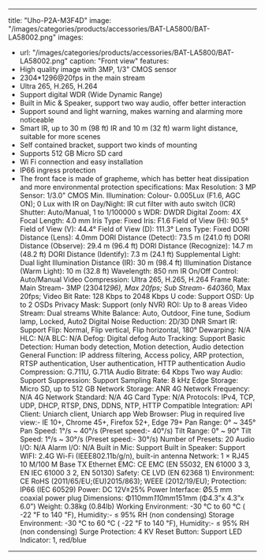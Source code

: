 ---
title: "Uho-P2A-M3F4D"
image: "/images/categories/products/accessories/BAT-LA5800/BAT-LA58002.png"
images:
  - url: "/images/categories/products/accessories/BAT-LA5800/BAT-LA58002.png"
    caption: "Front view"
features:
  - High quality image with 3MP, 1/3" CMOS sensor
  - 2304*1296@20fps in the main stream
  - Ultra 265, H.265, H.264
  - Support digital WDR (Wide Dynamic Range)
  - Built in Mic & Speaker, support two way audio, offer better interaction
  - Support sound and light warning, makes warning and alarming more noticeable
  - Smart IR, up to 30 m (98 ft) IR and 10 m (32 ft) warm light distance, suitable for more scenes
  - Self contained bracket, support two kinds of mounting
  - Supports 512 GB Micro SD card
  - Wi Fi connection and easy installation
  - IP66 ingress protection
  - The front face is made of grapheme, which has better heat dissipation and more environmental protection
specifications: 
  Max Resolution: 3 MP
  Sensor: 1/3.0" CMOS
  Min. Illumination: Colour- 0.005Lux (F1.6, AGC ON); 0 Lux with IR on
  Day/Night: IR cut filter with auto switch (ICR)
  Shutter: Auto/Manual, 1 to 1/100000 s
  WDR: DWDR
  Digital Zoom: 4X
  Focal Length: 4.0 mm
  Iris Type: Fixed
  Iris: F1.6
  Field of View (H): 90.5°
  Field of View (V): 44.4°
  Field of View (D): 111.3°
  Lens Type: Fixed
  DORI Distance (Lens): 4.0mm
  DORI Distance (Detect): 73.5 m (241.0 ft)
  DORI Distance (Observe): 29.4 m (96.4 ft)
  DORI Distance (Recognize): 14.7 m (48.2 ft)
  DORI Distance (Identify): 7.3 m (24.1 ft)
  Supplemental Light: Dual light
  Illumination Distance (IR): 30 m (98.4 ft)
  Illumination Distance (Warm Light): 10 m (32.8 ft)
  Wavelength: 850 nm
  IR On/Off Control: Auto/Manual
  Video Compression: Ultra 265, H.265, H.264
  Frame Rate: Main Stream- 3MP (2304*1296), Max 20fps; Sub Stream- 640*360, Max 20fps;
  Video Bit Rate: 128 Kbps to 2048 Kbps
  U code: Support
  OSD: Up to 2 OSDs
  Privacy Mask: Support (only NVR)
  ROI: Up to 8 areas
  Video Stream: Dual streams
  White Balance: Auto, Outdoor, Fine tune, Sodium lamp, Locked, Auto2
  Digital Noise Reduction: 2D/3D DNR
  Smart IR: Support
  Flip: Normal, Flip vertical, Flip horizontal, 180°
  Dewarping: N/A
  HLC: N/A
  BLC: N/A
  Defog: Digital defog
  Auto Tracking: Support
  Basic Detection: Human body detection, Motion detection, Audio detection
  General Function: IP address filtering, Access policy, ARP protection, RTSP authentication, User authentication, HTTP authentication
  Audio Compression: G.711U, G.711A
  Audio Bitrate: 64 Kbps
  Two way Audio: Support
  Suppression: Support
  Sampling Rate: 8 kHz
  Edge Storage: Micro SD, up to 512 GB
  Network Storage: ANR
  4G Network Frequency: N/A
  4G Network Standard: N/A
  4G Card Type: N/A
  Protocols: IPv4, TCP, UDP, DHCP, RTSP, DNS, DDNS, NTP, HTTP
  Compatible Integration: API
  Client: Uniarch client, Uniarch app
  Web Browser: Plug in required live view:- IE 10+, Chrome 45+, Firefox 52+, Edge 79+
  Pan Range: 0° ~ 345°
  Pan Speed: 1°/s ~ 40°/s (Preset speed:- 40°/s)
  Tilt Range: 0° ~ 90°
  Tilt Speed: 1°/s ~ 30°/s (Preset speed:- 30°/s)
  Number of Presets: 20
  Audio I/O: N/A
  Alarm I/O: N/A
  Built in Mic: Support
  Built in Speaker: Support
  WIFI: 2.4G Wi-Fi (IEEE802.11b/g/n), built-in antenna
  Network: 1 × RJ45 10 M/100 M Base TX Ethernet
  EMC: CE EMC (EN 55032, EN 61000 3 3, EN IEC 61000 3 2, EN 50130)
  Safety: CE LVD (EN 62368 1)
  Environment: CE RoHS (2011/65/EU;(EU)2015/863); WEEE (2012/19/EU);
  Protection: IP66 (IEC 60529)
  Power: DC 12V±25%
  Power Interface: Ø5.5 mm coaxial power plug
  Dimensions: Φ110mm*110mm*151mm (Φ4.3”x 4.3”x 6.0”)
  Weight: 0.38kg (0.84lb)
  Working Environment: -30 ℃ to 60 ℃ ( -22 ℉ to 140 ℉), Humidity:- ≤ 95% RH (non condensing)
  Storage Environment: -30 ℃ to 60 ℃ ( -22 ℉ to 140 ℉), Humidity:- ≤ 95% RH (non condensing)
  Surge Protection: 4 KV
  Reset Button: Support
  LED Indicator: 1, red/blue
  ---